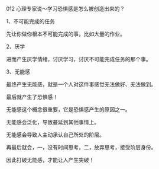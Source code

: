 012 心理专家说～学习恐惧感是怎么被创造出来的？



1、不可能完成的任务

先让你做你根本不可能完成的事，比如大量的作业。



2、厌学

进而产生厌学情绪，讨厌学习，讨厌不可能完成任务的那个事。



3、无能感

最终产生无能感，就是一个人对这件事感觉无法做好、无法做到。

最后就产生了恐惧感！

无能感这个概念很重要，它是恐惧感产生的原因之一。

无能感会泛化，导致蔓延到其他事情上。

无能感会导致人主动承认自己所处的阶层。

再最后就会，一，没有时间思考，二，放弃思考，接受阶层身份。





因此打破无能感，才能让人产生突破！



